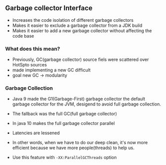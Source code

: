 ## Garbage collector Interface

- Increases the code isolation of different garbage collectors
- Makes it easier to exclude a garbage collector from a JDK build
- Makes it easier to add a new garbage collector without affecting the code base

### What does this mean?
- Previously, GC(garbage collector) source fiels were scattered over HotSpto sources
- made implementing a new GC difficult
- goal new GC -> modularity

### Garbage Collection
- Java 9 made the G1(Garbage-First) garbage collector the default garbage collector for the JVM, desigend to avoid full garbage collection.
- The fallback was the full GC(full garbage collector)

- In java 10 makes the full garbage collector parallel
- Latencies are lessened
- In other words, when we have to do our deep clean, it's now more efficient because we have more people(threads) to help us.
- Use this feature with `-XX:ParallelGCThreads` option
